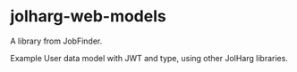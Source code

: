 # jolharg-web-models

A library from JobFinder.

Example User data model with JWT and type, using other JolHarg libraries.
